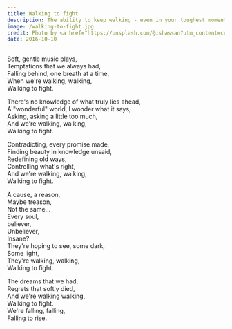 ```yaml
---
title: Walking to fight
description: The ability to keep walking - even in your toughest moments can make all the difference.
image: /walking-to-fight.jpg
credit: Photo by <a href="https://unsplash.com/@ishassan?utm_content=creditCopyText&utm_medium=referral&utm_source=unsplash">Islam Hassan</a> on <a href="https://unsplash.com/photos/silhouette-of-man-at-golden-hour-NydZjXg6S2I?utm_content=creditCopyText&utm_medium=referral&utm_source=unsplash">Unsplash</a>
date: 2016-10-10
---
```


Soft, gentle music plays,  
Temptations that we always had,  
Falling behind, one breath at a time,  
When we're walking, walking,  
Walking to fight. 

There's no knowledge of what truly lies ahead,  
A "wonderful" world, I wonder what it says,  
Asking, asking a little too much,  
And we're walking, walking,  
Walking to fight. 

Contradicting, every promise made,  
Finding beauty in knowledge unsaid,  
Redefining old ways,  
Controlling what's right,  
And we're walking, walking,   
Walking to fight. 

A cause, a reason,  
Maybe treason,  
Not the same...  
Every soul,  
believer,  
Unbeliever,   
Insane?  
They're hoping to see, some dark,  
Some light,  
They're walking, walking,  
Walking to fight.  

The dreams that we had,   
Regrets that softly died,   
And we're walking walking,  
Walking to fight.  
We're falling, falling,  
Falling to rise. 